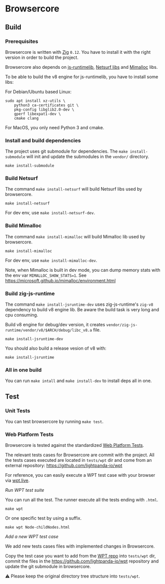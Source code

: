 # Browsercore

## Build

### Prerequisites

Browsercore is written with [Zig](https://ziglang.org/) `0.12`. You have to
install it with the right version in order to build the project.

Browsercore also depends on
[js-runtimelib](https://github.com/francisbouvier/zig-js-runtime/),
[Netsurf libs](https://www.netsurf-browser.org/) and
[Mimalloc](https://microsoft.github.io/mimalloc) libs.

To be able to build the v8 engine for js-runtimelib, you have to install some libs:

For Debian/Ubuntu based Linux:
```
sudo apt install xz-utils \
    python3 ca-certificates git \
    pkg-config libglib2.0-dev \
    gperf libexpat1-dev \
    cmake clang
```

For MacOS, you only need Python 3 and cmake.

### Install and build dependencies

The project uses git submodule for dependencies.
The `make install-submodule` will init and update the submodules in the `vendor/`
directory.

```
make install-submodule
```

### Build Netsurf

The command `make install-netsurf` will build Netsurf libs used by browsercore.
```
make install-netsurf
```

For dev env, use `make install-netsurf-dev`.

### Build Mimalloc

The command `make install-mimalloc` will build Mimalloc lib used by browsercore.
```
make install-mimalloc
```

For dev env, use `make install-mimalloc-dev`.

Note, when Mimalloc is built in dev mode, you can dump memory stats with the
env var `MIMALLOC_SHOW_STATS=1`. See
https://microsoft.github.io/mimalloc/environment.html

### Build zig-js-runtime

The command `make install-jsruntime-dev` uses zig-js-runtime's `zig-v8` dependency to build v8 engine lib.
Be aware the build task is very long and cpu consuming.

Build v8 engine for debug/dev version, it creates
`vendor/zig-js-runtime/vendor/v8/$ARCH/debug/libc_v8.a` file.

```
make install-jsruntime-dev
```

You should also build a release vesion of v8 with:

```
make install-jsruntime
```

### All in one build

You can run `make intall` and `make install-dev` to install deps all in one.

## Test

### Unit Tests

You can test browsercore by running `make test`.

### Web Platform Tests

Browsercore is tested against the standardized [Web Platform
Tests](https://web-platform-tests.org/).

The relevant tests cases for Browsercore are commit with the project.
All the tests cases executed are located in `tests/wpt` dir and come from an
external repository: https://github.com/lightpanda-io/wpt

For reference, you can easily execute a WPT test case with your browser via
[wpt.live](https://wpt.live).

*Run WPT test suite*

You can run all the test.
The runner execute all the tests ending with `.html`.
```
make wpt
```

Or one specific test by using a suffix.
```
make wpt Node-childNodes.html
```

*Add a new WPT test case*

We add new tests cases files with implemented changes in Browsercore.

Copy the test case you want to add from the [WPT
repo](https://github.com/web-platform-tests/wpt) into `tests/wpt` dir, commit
the files in the https://github.com/lightpanda-io/wpt repository and update the
git submodule in browsercore.

:warning: Please keep the original directory tree structure into `tests/wpt`.
